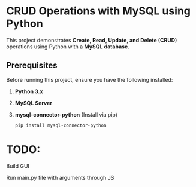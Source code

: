 # CRUD Operations with MySQL using Python

This project demonstrates **Create, Read, Update, and Delete (CRUD)** operations using Python with a **MySQL database**.

## Prerequisites

Before running this project, ensure you have the following installed:

1. **Python 3.x**
   
2. **MySQL Server**  

3. **mysql-connector-python** (Install via pip)  
   ```bash
   pip install mysql-connector-python
   ```

# TODO:

Build GUI

Run main.py file with arguments through JS
